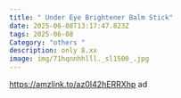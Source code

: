 ```yaml
---
title: " Under Eye Brightener Balm Stick"
date: 2025-06-08T13:17:47.823Z
tags: 2025-06-08
Category: "others "
description: only 8.xx
image: img/71hqnnhhlll._sl1500_.jpg
---
```

https://amzlink.to/az0I42hERRXhp  ad